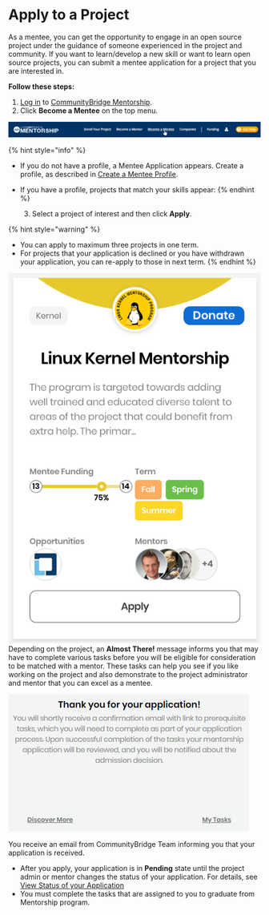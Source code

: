 # Apply to a Project

As a mentee, you can get the opportunity to engage in an open source project under the guidance of someone experienced in the project and community. If you want to learn/develop a new skill or want to learn open source projects, you can submit a mentee application for a project that you are interested in.

**Follow these steps:**

1.  [Log in](../../../../sso/user-profile/log-in-to-communitybridge/) to [CommunityBridge Mentorship](https://people.dev.platform.linuxfoundation.org/).
2. Click **Become a Mentee** on the top menu.

![](../../../../.gitbook/assets/7418802.png)

{% hint style="info" %}
* If you do not have a profile, a Mentee Application appears. Create a profile, as described in [Create a Mentee Profile](create-a-mentee-profile.md).
* If you have a profile, projects that match your skills appear:
{% endhint %}

    3. Select a project of interest and then click **Apply**.

{% hint style="warning" %}
* You can apply to maximum three projects in one term.
* For projects that your application is declined or you have withdrawn your application, you can re-apply to those in next term.
{% endhint %}

![](../../../../.gitbook/assets/7418805.png)  
Depending on the project, an **Almost There!** message informs you that may have to complete various tasks before you will be eligible for consideration to be matched with a mentor. These tasks can help you see if you like working on the project and also demonstrate to the project administrator and mentor that you can excel as a mentee.

![](../../../../.gitbook/assets/mentee-applied.png)

You receive an email from CommunityBridge Team informing you that your application is received.  

* After you apply, your application is in **Pending** state until the project admin or mentor changes the status of your application. For details, see [View Status of your Application](../view-status-of-your-application.md)
* You must complete the tasks that are assigned to you to graduate from Mentorship program.


